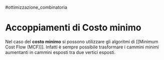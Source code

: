 #ottimizzazione_combinatoria 
# Accoppiamenti di Costo minimo
Nel caso del **costo minimo** si possono utilizzare gli algoritmi di [[Minimum Cost Flow (MCF)]]. Infatti è sempre possibile trasformare i cammini minimi aumentanti in cammini esposti tra due vertici esposti.

